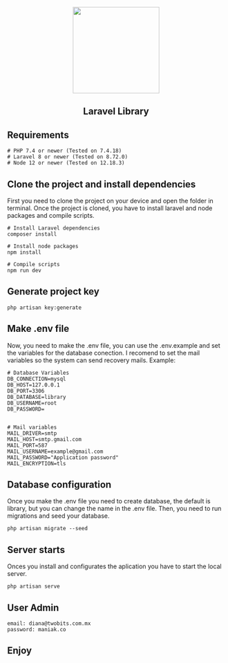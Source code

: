 <p align="center"><a href="https://laravel.com" target="_blank"><img src="https://media-exp1.licdn.com/dms/image/C4E0BAQEFxDKy5rsfXA/company-logo_200_200/0/1618508725292?e=2159024400&v=beta&t=hI8LyOhCzSfIgYGVDrPy1WQ6xI458N2xFVSKQ_1II3Q" width="200"></a></p>

<h2 align="center">Laravel Library</h2>

## Requirements
```
# PHP 7.4 or newer (Tested on 7.4.18)
# Laravel 8 or newer (Tested on 8.72.0)
# Node 12 or newer (Tested on 12.18.3)
```

## Clone the project and install dependencies

First you need to clone the project on your device and open the folder in terminal. Once the project is cloned, you have to install laravel and node packages and compile scripts.

```
# Install Laravel dependencies
composer install

# Install node packages
npm install

# Compile scripts
npm run dev
```

## Generate project key

```
php artisan key:generate
```

## Make .env file

Now, you need to make the .env file, you can use the .env.example and set the variables for the database conection. I recomend to set the mail variables so the system can send recovery mails. Example: 

```
# Database Variables
DB_CONNECTION=mysql
DB_HOST=127.0.0.1
DB_PORT=3306
DB_DATABASE=library
DB_USERNAME=root
DB_PASSWORD=


# Mail variables
MAIL_DRIVER=smtp
MAIL_HOST=smtp.gmail.com
MAIL_PORT=587
MAIL_USERNAME=example@gmail.com
MAIL_PASSWORD="Application password"
MAIL_ENCRYPTION=tls
```

## Database configuration

Once you make the .env file you need to create database, the default is library, but you can change the name in the .env file. Then, you need to run migrations and seed your database. 

```
php artisan migrate --seed
```

## Server starts

Onces you install and configurates the aplication you have to start the local server.

```
php artisan serve
```

## User Admin
```
email: diana@twobits.com.mx
password: maniak.co
```

<h2>Enjoy</h2>
